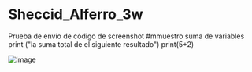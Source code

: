 # Sheccid_Alferro_3w

Prueba de envío de código de screenshot
#mmuestro suma de variables
print ("la suma total de el siguiente resultado")
print(5+2)

![image](https://github.com/user-attachments/assets/15ce7c38-1449-40c2-8ee9-ef7e00d8412b)
